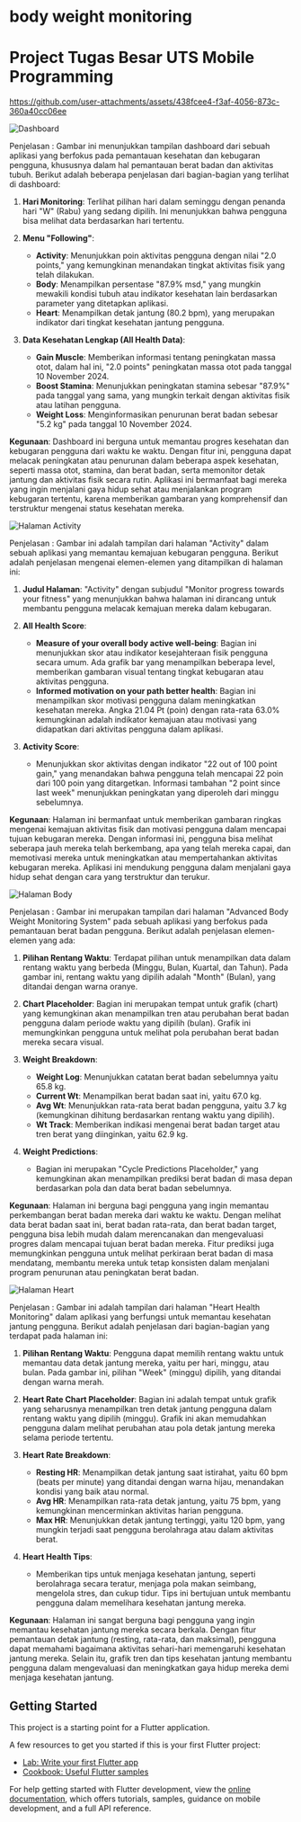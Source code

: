 # body weight monitoring

# Project Tugas Besar UTS Mobile Programming
https://github.com/user-attachments/assets/438fcee4-f3af-4056-873c-360a40cc06ee



![Dashboard](https://github.com/user-attachments/assets/ed267c3f-ee01-4c1a-b306-052cedfcc56b)

Penjelasan : 
Gambar ini menunjukkan tampilan dashboard dari sebuah aplikasi yang berfokus pada pemantauan kesehatan dan kebugaran pengguna, khususnya dalam hal pemantauan berat badan dan aktivitas tubuh. Berikut adalah beberapa penjelasan dari bagian-bagian yang terlihat di dashboard:

1. **Hari Monitoring**: Terlihat pilihan hari dalam seminggu dengan penanda hari "W" (Rabu) yang sedang dipilih. Ini menunjukkan bahwa pengguna bisa melihat data berdasarkan hari tertentu.

2. **Menu "Following"**:
   - **Activity**: Menunjukkan poin aktivitas pengguna dengan nilai "2.0 points," yang kemungkinan menandakan tingkat aktivitas fisik yang telah dilakukan.
   - **Body**: Menampilkan persentase "87.9% msd," yang mungkin mewakili kondisi tubuh atau indikator kesehatan lain berdasarkan parameter yang ditetapkan aplikasi.
   - **Heart**: Menampilkan detak jantung (80.2 bpm), yang merupakan indikator dari tingkat kesehatan jantung pengguna.

3. **Data Kesehatan Lengkap (All Health Data)**:
   - **Gain Muscle**: Memberikan informasi tentang peningkatan massa otot, dalam hal ini, "2.0 points" peningkatan massa otot pada tanggal 10 November 2024.
   - **Boost Stamina**: Menunjukkan peningkatan stamina sebesar "87.9%" pada tanggal yang sama, yang mungkin terkait dengan aktivitas fisik atau latihan pengguna.
   - **Weight Loss**: Menginformasikan penurunan berat badan sebesar "5.2 kg" pada tanggal 10 November 2024.

**Kegunaan**:
Dashboard ini berguna untuk memantau progres kesehatan dan kebugaran pengguna dari waktu ke waktu. Dengan fitur ini, pengguna dapat melacak peningkatan atau penurunan dalam beberapa aspek kesehatan, seperti massa otot, stamina, dan berat badan, serta memonitor detak jantung dan aktivitas fisik secara rutin. Aplikasi ini bermanfaat bagi mereka yang ingin menjalani gaya hidup sehat atau menjalankan program kebugaran tertentu, karena memberikan gambaran yang komprehensif dan terstruktur mengenai status kesehatan mereka.

![Halaman Activity](https://github.com/user-attachments/assets/0d95edce-b9e5-4c2c-9c40-6a9fb887b50e)

Penjelasan :
Gambar ini adalah tampilan dari halaman "Activity" dalam sebuah aplikasi yang memantau kemajuan kebugaran pengguna. Berikut adalah penjelasan mengenai elemen-elemen yang ditampilkan di halaman ini:

1. **Judul Halaman**: "Activity" dengan subjudul "Monitor progress towards your fitness" yang menunjukkan bahwa halaman ini dirancang untuk membantu pengguna melacak kemajuan mereka dalam kebugaran.

2. **All Health Score**:
   - **Measure of your overall body active well-being**: Bagian ini menunjukkan skor atau indikator kesejahteraan fisik pengguna secara umum. Ada grafik bar yang menampilkan beberapa level, memberikan gambaran visual tentang tingkat kebugaran atau aktivitas pengguna.
   - **Informed motivation on your path better health**: Bagian ini menampilkan skor motivasi pengguna dalam meningkatkan kesehatan mereka. Angka 21.04 Pt (poin) dengan rata-rata 63.0% kemungkinan adalah indikator kemajuan atau motivasi yang didapatkan dari aktivitas pengguna dalam aplikasi.

3. **Activity Score**:
   - Menunjukkan skor aktivitas dengan indikator "22 out of 100 point gain," yang menandakan bahwa pengguna telah mencapai 22 poin dari 100 poin yang ditargetkan. Informasi tambahan "2 point since last week" menunjukkan peningkatan yang diperoleh dari minggu sebelumnya.

**Kegunaan**:
Halaman ini bermanfaat untuk memberikan gambaran ringkas mengenai kemajuan aktivitas fisik dan motivasi pengguna dalam mencapai tujuan kebugaran mereka. Dengan informasi ini, pengguna bisa melihat seberapa jauh mereka telah berkembang, apa yang telah mereka capai, dan memotivasi mereka untuk meningkatkan atau mempertahankan aktivitas kebugaran mereka. Aplikasi ini mendukung pengguna dalam menjalani gaya hidup sehat dengan cara yang terstruktur dan terukur.

![Halaman Body](https://github.com/user-attachments/assets/8e377926-18b2-48af-8f3a-d77506397ee2)

Penjelasan :
Gambar ini merupakan tampilan dari halaman "Advanced Body Weight Monitoring System" pada sebuah aplikasi yang berfokus pada pemantauan berat badan pengguna. Berikut adalah penjelasan elemen-elemen yang ada:

1. **Pilihan Rentang Waktu**: Terdapat pilihan untuk menampilkan data dalam rentang waktu yang berbeda (Minggu, Bulan, Kuartal, dan Tahun). Pada gambar ini, rentang waktu yang dipilih adalah "Month" (Bulan), yang ditandai dengan warna oranye. 

2. **Chart Placeholder**: Bagian ini merupakan tempat untuk grafik (chart) yang kemungkinan akan menampilkan tren atau perubahan berat badan pengguna dalam periode waktu yang dipilih (bulan). Grafik ini memungkinkan pengguna untuk melihat pola perubahan berat badan mereka secara visual.

3. **Weight Breakdown**:
   - **Weight Log**: Menunjukkan catatan berat badan sebelumnya yaitu 65.8 kg.
   - **Current Wt**: Menampilkan berat badan saat ini, yaitu 67.0 kg.
   - **Avg Wt**: Menunjukkan rata-rata berat badan pengguna, yaitu 3.7 kg (kemungkinan dihitung berdasarkan rentang waktu yang dipilih).
   - **Wt Track**: Memberikan indikasi mengenai berat badan target atau tren berat yang diinginkan, yaitu 62.9 kg.

4. **Weight Predictions**:
   - Bagian ini merupakan "Cycle Predictions Placeholder," yang kemungkinan akan menampilkan prediksi berat badan di masa depan berdasarkan pola dan data berat badan sebelumnya. 

**Kegunaan**:
Halaman ini berguna bagi pengguna yang ingin memantau perkembangan berat badan mereka dari waktu ke waktu. Dengan melihat data berat badan saat ini, berat badan rata-rata, dan berat badan target, pengguna bisa lebih mudah dalam merencanakan dan mengevaluasi progres dalam mencapai tujuan berat badan mereka. Fitur prediksi juga memungkinkan pengguna untuk melihat perkiraan berat badan di masa mendatang, membantu mereka untuk tetap konsisten dalam menjalani program penurunan atau peningkatan berat badan.

![Halaman Heart](https://github.com/user-attachments/assets/4735a49c-953b-40bf-9b36-0bce1d143cf8)

Penjelasan : 
Gambar ini adalah tampilan dari halaman "Heart Health Monitoring" dalam aplikasi yang berfungsi untuk memantau kesehatan jantung pengguna. Berikut adalah penjelasan dari bagian-bagian yang terdapat pada halaman ini:

1. **Pilihan Rentang Waktu**: Pengguna dapat memilih rentang waktu untuk memantau data detak jantung mereka, yaitu per hari, minggu, atau bulan. Pada gambar ini, pilihan "Week" (minggu) dipilih, yang ditandai dengan warna merah.

2. **Heart Rate Chart Placeholder**: Bagian ini adalah tempat untuk grafik yang seharusnya menampilkan tren detak jantung pengguna dalam rentang waktu yang dipilih (minggu). Grafik ini akan memudahkan pengguna dalam melihat perubahan atau pola detak jantung mereka selama periode tertentu.

3. **Heart Rate Breakdown**:
   - **Resting HR**: Menampilkan detak jantung saat istirahat, yaitu 60 bpm (beats per minute) yang ditandai dengan warna hijau, menandakan kondisi yang baik atau normal.
   - **Avg HR**: Menampilkan rata-rata detak jantung, yaitu 75 bpm, yang kemungkinan mencerminkan aktivitas harian pengguna.
   - **Max HR**: Menunjukkan detak jantung tertinggi, yaitu 120 bpm, yang mungkin terjadi saat pengguna berolahraga atau dalam aktivitas berat.

4. **Heart Health Tips**:
   - Memberikan tips untuk menjaga kesehatan jantung, seperti berolahraga secara teratur, menjaga pola makan seimbang, mengelola stres, dan cukup tidur. Tips ini bertujuan untuk membantu pengguna dalam memelihara kesehatan jantung mereka.

**Kegunaan**:
Halaman ini sangat berguna bagi pengguna yang ingin memantau kesehatan jantung mereka secara berkala. Dengan fitur pemantauan detak jantung (resting, rata-rata, dan maksimal), pengguna dapat memahami bagaimana aktivitas sehari-hari memengaruhi kesehatan jantung mereka. Selain itu, grafik tren dan tips kesehatan jantung membantu pengguna dalam mengevaluasi dan meningkatkan gaya hidup mereka demi menjaga kesehatan jantung.


## Getting Started

This project is a starting point for a Flutter application.

A few resources to get you started if this is your first Flutter project:

- [Lab: Write your first Flutter app](https://docs.flutter.dev/get-started/codelab)
- [Cookbook: Useful Flutter samples](https://docs.flutter.dev/cookbook)

For help getting started with Flutter development, view the
[online documentation](https://docs.flutter.dev/), which offers tutorials,
samples, guidance on mobile development, and a full API reference.
